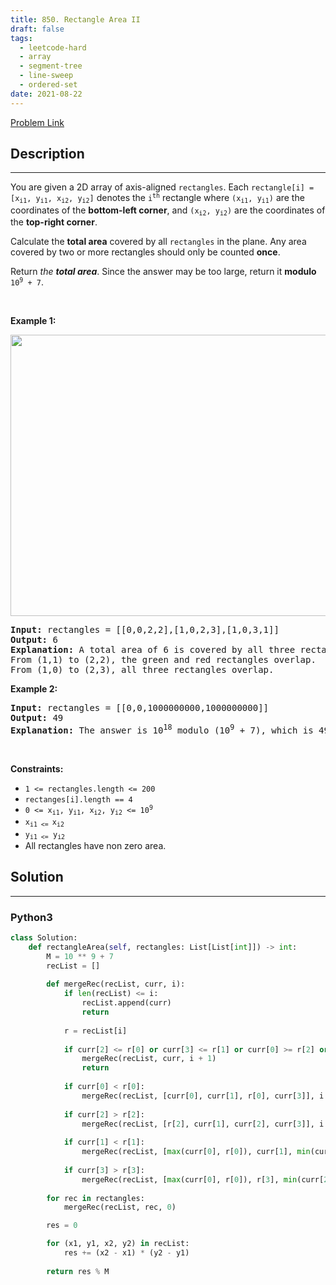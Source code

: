 ```yaml
---
title: 850. Rectangle Area II
draft: false
tags: 
  - leetcode-hard
  - array
  - segment-tree
  - line-sweep
  - ordered-set
date: 2021-08-22
---
```


[Problem Link](https://leetcode.com/problems/rectangle-area-ii/)

## Description

---
<p>You are given a 2D array of axis-aligned <code>rectangles</code>. Each <code>rectangle[i] = [x<sub>i1</sub>, y<sub>i1</sub>, x<sub>i2</sub>, y<sub>i2</sub>]</code> denotes the <code>i<sup>th</sup></code> rectangle where <code>(x<sub>i1</sub>, y<sub>i1</sub>)</code> are the coordinates of the <strong>bottom-left corner</strong>, and <code>(x<sub>i2</sub>, y<sub>i2</sub>)</code> are the coordinates of the <strong>top-right corner</strong>.</p>

<p>Calculate the <strong>total area</strong> covered by all <code>rectangles</code> in the plane. Any area covered by two or more rectangles should only be counted <strong>once</strong>.</p>

<p>Return <em>the <strong>total area</strong></em>. Since the answer may be too large, return it <strong>modulo</strong> <code>10<sup>9</sup> + 7</code>.</p>

<p>&nbsp;</p>
<p><strong class="example">Example 1:</strong></p>
<img alt="" src="https://s3-lc-upload.s3.amazonaws.com/uploads/2018/06/06/rectangle_area_ii_pic.png" style="width: 600px; height: 450px;" />
<pre>
<strong>Input:</strong> rectangles = [[0,0,2,2],[1,0,2,3],[1,0,3,1]]
<strong>Output:</strong> 6
<strong>Explanation:</strong> A total area of 6 is covered by all three rectangles, as illustrated in the picture.
From (1,1) to (2,2), the green and red rectangles overlap.
From (1,0) to (2,3), all three rectangles overlap.
</pre>

<p><strong class="example">Example 2:</strong></p>

<pre>
<strong>Input:</strong> rectangles = [[0,0,1000000000,1000000000]]
<strong>Output:</strong> 49
<strong>Explanation:</strong> The answer is 10<sup>18</sup> modulo (10<sup>9</sup> + 7), which is 49.
</pre>

<p>&nbsp;</p>
<p><strong>Constraints:</strong></p>

<ul>
	<li><code>1 &lt;= rectangles.length &lt;= 200</code></li>
	<li><code>rectanges[i].length == 4</code></li>
	<li><code>0 &lt;= x<sub>i1</sub>, y<sub>i1</sub>, x<sub>i2</sub>, y<sub>i2</sub> &lt;= 10<sup>9</sup></code></li>
	<li><code>x<sub>i1 &lt;= </sub>x<sub>i2</sub></code></li>
	<li><code>y<sub>i1 &lt;=</sub> y<sub>i2</sub></code></li>
	<li>All rectangles have non zero area.</li>
</ul>


## Solution

---
### Python3
``` py title='rectangle-area-ii'
class Solution:
    def rectangleArea(self, rectangles: List[List[int]]) -> int:
        M = 10 ** 9 + 7
        recList = []
        
        def mergeRec(recList, curr, i):
            if len(recList) <= i:
                recList.append(curr)
                return
            
            r = recList[i]
            
            if curr[2] <= r[0] or curr[3] <= r[1] or curr[0] >= r[2] or curr[1] >= r[3]:
                mergeRec(recList, curr, i + 1)
                return
            
            if curr[0] < r[0]:
                mergeRec(recList, [curr[0], curr[1], r[0], curr[3]], i + 1)
            
            if curr[2] > r[2]:
                mergeRec(recList, [r[2], curr[1], curr[2], curr[3]], i + 1)
            
            if curr[1] < r[1]:
                mergeRec(recList, [max(curr[0], r[0]), curr[1], min(curr[2], r[2]), r[1]], i + 1)
            
            if curr[3] > r[3]:
                mergeRec(recList, [max(curr[0], r[0]), r[3], min(curr[2], r[2]), curr[3]], i + 1)
        
        for rec in rectangles:
            mergeRec(recList, rec, 0)

        res = 0

        for (x1, y1, x2, y2) in recList:
            res += (x2 - x1) * (y2 - y1)
        
        return res % M
```

